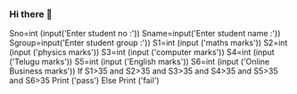 ### Hi there 👋

<!--
**Ayyagaru/Ayyagaru** is a ✨ _special_ ✨ repository because its `README.md` (this file) appears on your GitHub profile.

Here are some ideas to get you started:

- 🔭 I’m currently working on ...
- 🌱 I’m currently learning ...
- 👯 I’m looking to collaborate on ...
- 🤔 I’m looking for help with ...
- 💬 Ask me about ...
- 📫 How to reach me: ...
- 😄 Pronouns: ...
- ⚡ Fun fact: ...
-->
Sno=int (input('Enter student no :'))
 Sname=input('Enter student name :'))
 Sgroup=input('Enter student group :'))
 S1=int (input ('maths marks'))
 S2=int (input ('physics marks'))
 S3=int (input ('computer marks'))
 S4=int (input ('Telugu marks'))
 S5=int (input ('English marks'))
 S6=int (input ('Online Business marks'))
If 
    S1>35 and S2>35 and S3>35 and S4>35         and S5>35 and S6>35
     Print ('pass') 
Else
     Print ('fail') 
